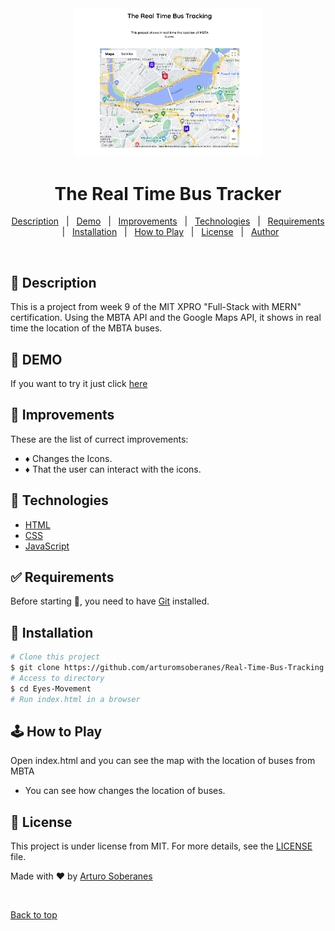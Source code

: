 <div align="center" id="top">
  <img src="screenshot.png"  width="300">   
</div>

# <h1 align="center">The Real Time Bus Tracker</h1>

<p align="center">
  <a href="#dart-description">Description</a> &#xa0; | &#xa0; 
  <a href="#dart-demo">Demo</a> &#xa0; | &#xa0;
  <a href="#memo-improvements">Improvements</a> &#xa0; | &#xa0;
  <a href="#art-technologies">Technologies</a> &#xa0; | &#xa0;
  <a href="#white_check_mark-requirements">Requirements</a> &#xa0; | &#xa0;
  <a href="#toolbox-installation">Installation</a> &#xa0; | &#xa0;
  <a href="#joystickhow-to-play">How to Play</a> &#xa0; | &#xa0;
  <a href="#briefcase-license">License</a> &#xa0; | &#xa0;
  <a href="https://github.com/arturomsoberanes" target="_blank">Author</a>
</p>

<br>


## :dart: Description ##

This is a project from week 9 of the MIT XPRO "Full-Stack with MERN" certification. Using the MBTA API and the Google Maps API, it shows in real time the location of the MBTA buses.

## :dart: DEMO ##

If you want to try it just click [here](https://arturomsoberanes.github.io/Real-Time-Bus-Tracking)

## :memo: Improvements ##

These are the list of currect improvements:

- :diamonds: Changes the Icons.	
- :diamonds: That the user can interact with the icons.

## :art: Technologies ##

- [HTML](https://www.w3schools.com/html/)
- [CSS](https://www.w3schools.com/css/)
- [JavaScript](https://www.w3schools.com/js/)

## :white_check_mark: Requirements ##

Before starting :checkered_flag:, you need to have [Git](https://git-scm.com) installed.

## :toolbox: Installation ##

```bash
# Clone this project
$ git clone https://github.com/arturomsoberanes/Real-Time-Bus-Tracking.git
# Access to directory
$ cd Eyes-Movement
# Run index.html in a browser
```

## :joystick:	How to Play ##

Open index.html and you can see the map with the location of buses from MBTA
- You can see how changes the location of buses.

## :briefcase:	 License ##

This project is under license from MIT. For more details, see the [LICENSE](LICENSE) file.


Made with :heart: by <a href="https://github.com/arturomsoberanes" target="_blank">Arturo Soberanes</a>

&#xa0;

<a href="#top">Back to top</a>
